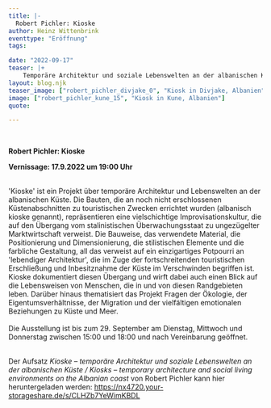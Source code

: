 ```yaml
---
title: |-
  Robert Pichler: Kioske
author: Heinz Wittenbrink
eventtype: "Eröffnung"
tags:

date: "2022-09-17"
teaser: |+
    Temporäre Architektur und soziale Lebenswelten an der albanischen Küste
layout: blog.njk
teaser_image: ["robert_pichler_divjake_0", "Kiosk in Divjake, Albanien"]
image: ["robert_pichler_kune_15", "Kiosk in Kune, Albanien"]
quote:

---
```

</br>


**Robert Pichler: Kioske**

**Vernissage: 17.9.2022 um 19:00 Uhr**

<p>
</br>
'Kioske' ist ein Projekt über temporäre Architektur und Lebenswelten an der albanischen Küste. Die Bauten, die an noch nicht erschlossenen Küstenabschnitten zu touristischen Zwecken errichtet wurden (albanisch kioske genannt), repräsentieren eine vielschichtige Improvisationskultur, die auf den Übergang vom stalinistischen Überwachungsstaat zu ungezügelter Marktwirtschaft verweist. Die Bauweise, das verwendete Material, die Positionierung und Dimensionierung, die stilistischen Elemente und die farbliche Gestaltung, all das verweist auf ein einzigartiges Potpourri an 'lebendiger Architektur', die im Zuge der fortschreitenden touristischen Erschließung und Inbesitznahme der Küste im Verschwinden begriffen ist. Kioske dokumentiert diesen Übergang und wirft dabei auch einen Blick auf die Lebensweisen von Menschen, die in und von diesen Randgebieten leben. Darüber hinaus thematisiert das Projekt Fragen der Ökologie, der Eigentumsverhältnisse, der Migration und der vielfältigen emotionalen Beziehungen zu Küste und Meer.
</br>
</br>
Die Ausstellung ist bis zum 29. September am Dienstag, Mittwoch und Donnerstag zwischen 15:00 und 18:00 und nach Vereinbarung geöffnet.
</br>
</br>
</p>

Der Aufsatz *Kioske – temporäre Architektur und soziale Lebenswelten an der albanischen Küste / Kiosks – temporary architecture and social living environments on the Albanian coast* von Robert Pichler kann hier heruntergeladen werden: <https://nx4720.your-storageshare.de/s/CLHZb7YeWimKBDL>

